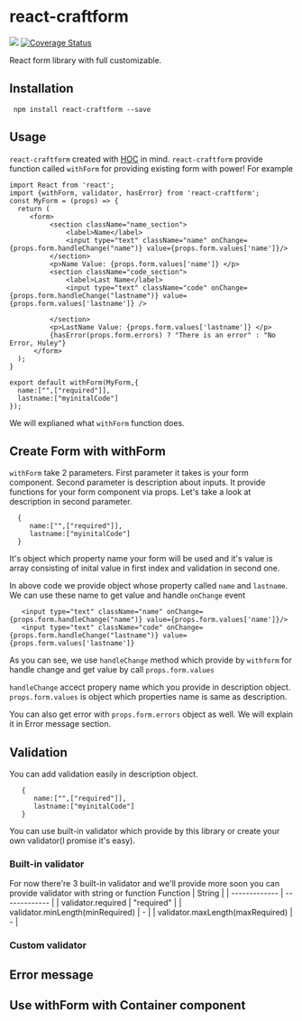 # react-craftform
<img src="https://travis-ci.org/Elecweb/react-craftform.svg?branch=master">
<a href='https://coveralls.io/github/Elecweb/react-craftform?branch=master'><img src='https://coveralls.io/repos/github/Elecweb/react-craftform/badge.svg?branch=master' alt='Coverage Status' /></a>

React form library with full customizable.

## Installation
  ``` npm install react-craftform --save```

## Usage
  ```react-craftform``` created with <a href="https://facebook.github.io/react/docs/higher-order-components.html">HOC</a> in mind. ```react-craftform``` provide function called ```withForm``` for providing existing form with power! For example 

```
import React from 'react';
import {withForm, validator, hasError} from 'react-craftform';
const MyForm = (props) => {
  return (
     <form>
          <section className="name_section">
              <label>Name</label>
              <input type="text" className="name" onChange={props.form.handleChange("name")} value={props.form.values['name']}/>
          </section>
          <p>Name Value: {props.form.values['name']} </p>
          <section className="code_section">
              <label>Last Name</label>
              <input type="text" className="code" onChange={props.form.handleChange("lastname")} value={props.form.values['lastname']} />
              
          </section>
          <p>LastName Value: {props.form.values['lastname']} </p>
          {hasError(props.form.errors) ? "There is an error" : "No Error, Huley"}
      </form>
  );
}

export default withForm(MyForm,{
  name:["",["required"]],
  lastname:["myinitalCode"]
});
```

We will explianed what ```withForm``` function does.

## Create Form with withForm
  ```withForm``` take 2 parameters. First parameter it takes is your form component. Second parameter is description about inputs.
  It provide functions for your form component via props.
  Let's take a look at description in second parameter.
  ```
    {
       name:["",["required"]],
       lastname:["myinitalCode"]
    }
  ```
  It's object which property name your form will be used and it's value is array consisting of inital value in first index and validation in second one.
  
  In above code we provide object whose property called ```name``` and ```lastname```. We can use these name to get value and handle `onChange` event
  
  ```
     <input type="text" className="name" onChange={props.form.handleChange("name")} value={props.form.values['name']}/>
     <input type="text" className="code" onChange={props.form.handleChange("lastname")} value={props.form.values['lastname']} 
  ```
  As you can see, we use ```handleChange``` method which provide by ```withform``` for handle change and get value by call ```props.form.values```
  
  ```handleChange``` accect propery name which you provide in description object.
  ```props.form.values``` is object which properties name is same as description.
  
  You can also get error with ```props.form.errors``` object as well. We will explain it in Error message section.
  
## Validation
 You can add validation easily in description object.
 ```
    {
       name:["",["required"]],
       lastname:["myinitalCode"]
    }
 ```
 You can use built-in validator which provide by this library or create your own validator(I promise it's easy).
  ### Built-in validator
  For now there're 3 built-in validator and we'll provide more soon
  you can provide validator with string or function
  Function  | String |
| ------------- | ------------- |
| validator.required  | "required"  |
| validator.minLength(minRequired)  | -  |
| validator.maxLength(maxRequired)  | -  |
  
  
  ### Custom validator

## Error message

## Use withForm with Container component
